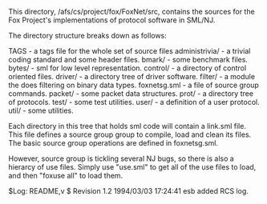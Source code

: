 
 This directory, /afs/cs/project/fox/FoxNet/src, contains the sources
for the Fox Project's implementations of protocol software in SML/NJ.

The directory structure breaks down as follows:

TAGS            - a tags file for the whole set of source files 
administrivia/  - a trivial coding standard and some header files.
bmark/          - some benchmark files.
bytes/          - sml for low level representation.
control/        - a directory of control oriented files.
driver/         - a directory tree of driver software.
filter/         - a module the does filtering on binary data types.
foxnetsg.sml    - a file of source group commands.
packet/         - some packet data structures.
prot/           - a directory tree of protocols.
test/           - some test utilities.
user/           - a definition of a user protocol.
util/           - some utilities.

 Each directory in this tree that holds sml code will contain a
link.sml file. This file defines a source group group to compile, load
and clean its files. The basic source group operations are defined
in foxnetsg.sml.

 However, source group is tickling several NJ bugs, so there is also
a hierarcy of use files. Simply use "use.sml" to get all of the
use files to load, and then "foxuse all" to load them.

$Log: README,v $
Revision 1.2  1994/03/03  17:24:41  esb
added RCS log.

